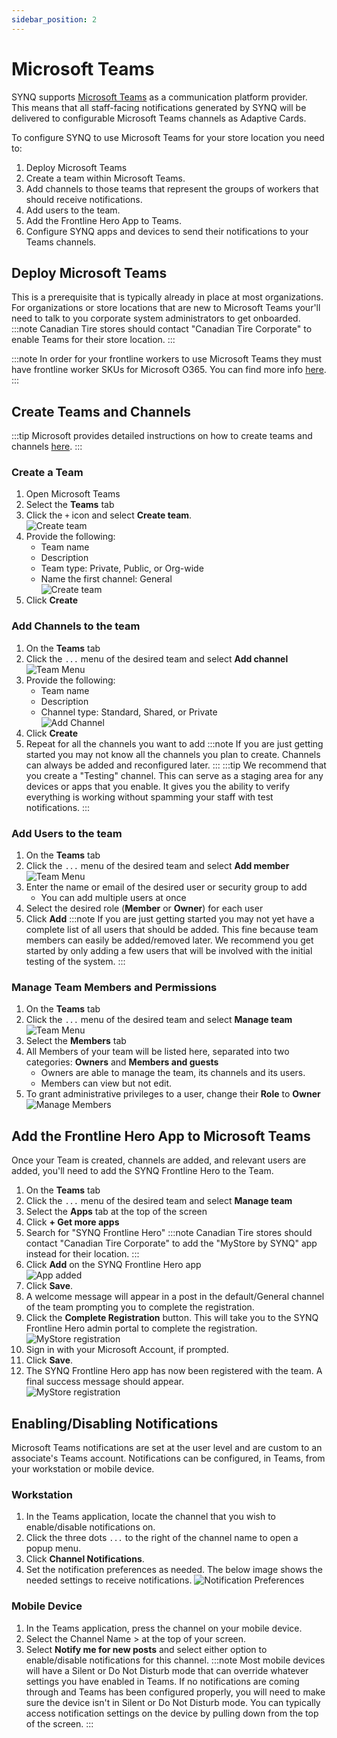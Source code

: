 ```yaml
---
sidebar_position: 2
---
```


# Microsoft Teams
SYNQ supports [Microsoft Teams](https://teams.microsoft.com) as a communication platform provider. 
This means that all staff-facing notifications generated by SYNQ will be delivered to configurable Microsoft Teams channels as Adaptive Cards.

To configure SYNQ to use Microsoft Teams for your store location you need to:
1. Deploy Microsoft Teams
2. Create a team within Microsoft Teams.
3. Add channels to those teams that represent the groups of workers that should receive notifications.
4. Add users to the team.
5. Add the Frontline Hero App to Teams.
6. Configure SYNQ apps and devices to send their notifications to your Teams channels.

## Deploy Microsoft Teams
This is a prerequisite that is typically already in place at most organizations. For organizations or store locations that are new to Microsoft Teams your'll need to talk to you corporate system administrators to get onboarded.
:::note
Canadian Tire stores should contact "Canadian Tire Corporate" to enable Teams for their store location.
::: 

:::note
In order for your frontline workers to use Microsoft Teams they must have frontline worker SKUs for Microsoft O365. You can find more info [here](https://www.microsoft.com/en-ca/microsoft-365/enterprise/frontline).
::: 

## Create Teams and Channels
:::tip
Microsoft provides detailed instructions on how to create teams and channels [here](https://support.microsoft.com/en-au/office/create-a-team-from-scratch-in-microsoft-teams-174adf5f-846b-4780-b765-de1a0a737e2b).
:::

### Create a Team
1. Open Microsoft Teams
2. Select the __Teams__ tab
3. Click the `+` icon and select __Create team__. \
  ![Create team](/img/teams/create-team-menu.png)
4. Provide the following:
   - Team name
   - Description
   - Team type: Private, Public, or Org-wide
   - Name the first channel: General \
   ![Create team](/img/teams/create-team.png)
5. Click __Create__

### Add Channels to the team
1. On the __Teams__ tab
2. Click the `...` menu of the desired team and select __Add channel__ \
   ![Team Menu](/img/teams/team-menu.png)
3. Provide the following:
   - Team name
   - Description
   - Channel type: Standard, Shared, or Private \
   ![Add Channel](/img/teams/create-channel.png)
4. Click __Create__
5. Repeat for all the channels you want to add
:::note
If you are just getting started you may not know all the channels you plan to create. Channels can always be added and reconfigured later.
:::
:::tip
We recommend that you create a "Testing" channel. This can serve as a staging area for any devices or apps that you enable. It gives you the ability to verify everything is working without spamming your staff with test notifications.
:::

### Add Users to the team
1. On the __Teams__ tab
2. Click the `...` menu of the desired team and select __Add member__ \
   ![Team Menu](/img/teams/team-menu.png)
3. Enter the name or email of the desired user or security group to add
   - You can add multiple users at once
4. Select the desired role (__Member__ or __Owner__) for each user
5. Click __Add__
:::note
If you are just getting started you may not yet have a complete list of all users that should be added. This fine because team members can easily be added/removed later.
We recommend you get started by only adding a few users that will be involved with the initial testing of the system.
:::

### Manage Team Members and Permissions
1. On the __Teams__ tab
2. Click the `...` menu of the desired team and select __Manage team__ \
   ![Team Menu](/img/teams/team-menu.png)
3. Select the __Members__ tab
4. All Members of your team will be listed here, separated into two categories: __Owners__ and __Members and guests__
   - Owners are able to manage the team, its channels and its users. 
   - Members can view but not edit.
5. To grant administrative privileges to a user, change their __Role__ to __Owner__ \
   ![Manage Members](/img/teams/manage-members.png)

## Add the Frontline Hero App to Microsoft Teams
Once your Team is created, channels are added, and relevant users are added, you'll need to add the SYNQ Frontline Hero to the Team.
1. On the __Teams__ tab
2. Click the `...` menu of the desired team and select __Manage team__
3. Select the __Apps__ tab at the top of the screen
4. Click __+ Get more apps__
5. Search for "SYNQ Frontline Hero"
    :::note
    Canadian Tire stores should contact "Canadian Tire Corporate" to add the "MyStore by SYNQ" app instead for their location.
    ::: 
6. Click __Add__ on the SYNQ Frontline Hero app \
   ![App added](/img/teams/app-added.png)
7. Click __Save__.
8. A welcome message will appear in a post in the default/General channel of the team prompting you to complete the registration.
9. Click the __Complete Registration__ button. This will take you to the SYNQ Frontline Hero admin portal to complete the registration. \
   ![MyStore registration](/img/teams/mystore-complete-registration-1.png)
10. Sign in with your Microsoft Account, if prompted.
11. Click __Save__.
12. The SYNQ Frontline Hero app has now been registered with the team. A final success message should appear. \
   ![MyStore registration](/img/teams/mystore-complete-registration-2.png)

## Enabling/Disabling Notifications
Microsoft Teams notifications are set at the user level and are custom to an associate's Teams account. 
Notifications can be configured, in Teams, from your workstation or mobile device.

### Workstation
1. In the Teams application, locate the channel that you wish to enable/disable notifications on.
2. Click the three dots `...` to the right of the channel name to open a popup menu.
3. Click __Channel Notifications__.
4. Set the notification preferences as needed. The below image shows the needed settings to receive notifications.
![Notification Preferences](/img/teams/notifications.png)

### Mobile Device
1. In the Teams application, press the channel on your mobile device.
2. Select the Channel Name > at the top of your screen.
3. Select __Notify me for new posts__ and select either option to enable/disable notifications for this channel.
:::note
Most mobile devices will have a Silent or Do Not Disturb mode that can override whatever settings you have enabled in Teams. If no notifications are coming through and Teams has been configured properly, you will need to make sure the device isn't in Silent or Do Not Disturb mode. You can typically access notification settings on the device by pulling down from the top of the screen.
:::